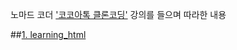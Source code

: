 노마드 코더 ['코코아톡 클론코딩'](https://nomadcoders.co/kokoa-clone) 강의를 들으며 따라한 내용

##[1. learning_html](https://github.com/yoojh9/kakao_clone/tree/main/learning_html)

